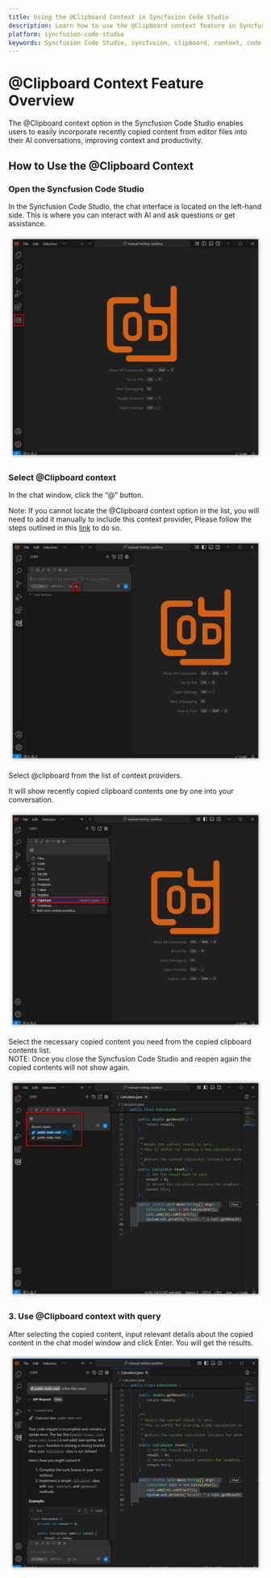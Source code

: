 ```yaml
---
title: Using the @Clipboard Context in Syncfusion Code Studio
description: Learn how to use the @Clipboard context feature in Syncfusion Code Studio to include recently copied content for enhanced AI interactions.
platform: syncfusion-code-studio
keywords: Syncfusion Code Studio, syncfusion, clipboard, context, code-studio, developer-tools, AI, productivity
---
```

 
# @Clipboard Context Feature Overview
 
The @Clipboard context option in the Syncfusion Code Studio enables users to easily incorporate recently copied content from editor files into their AI conversations, improving context and productivity.
 
## How to Use the @Clipboard Context
 
### Open the Syncfusion Code Studio
 
In the Syncfusion Code Studio, the chat interface is located on the left-hand side. This is where you can interact with AI and ask questions or get assistance.

<img src="../../feature-images/open_chat.png" alt="open chat" />

 
### Select @Clipboard context
 
In the chat window, click the “@” button.


Note: If you cannot locate the @Clipboard context option in the list, you will need to add it manually to include this context provider, Please follow the steps outlined in this [link](/syncfusion-cody/features/context-providers/add-more-contextproviders/How-to-configure-more-contextproviders.md) to do so.

<img src="../../feature-images/clickcontext.png" alt="Clickcontext" />


Select @clipboard from the list of context providers.
 
It will show recently copied clipboard contents one by one into your conversation.

<img src="../../feature-images/clipboard_opencontext.png" alt="Clipboard opencontext" />


Select the necessary copied content you need from the copied clipboard contents list.  
NOTE: Once you close the Syncfusion Code Studio  and reopen again the copied contents will not show again.  

<img src="../../feature-images/clipboard_choose.png" alt="Clipboard choose" />
 
### 3.   Use @Clipboard context with query
 
After selecting the copied content, input relevant details about the copied content in the chat model window and click Enter. You will get the results.

<img src="../../feature-images/clipboard_output.png" alt="Clipboard output" />